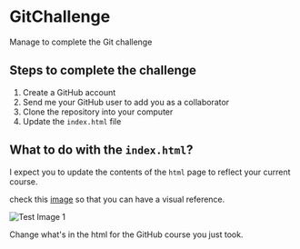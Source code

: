 # GitChallenge
Manage to complete the Git challenge

## Steps to complete the challenge
1. Create a GitHub account
2. Send me your GitHub user to add you as a collaborator
3. Clone the repository into your computer
4. Update the `index.html` file 

## What to do with the `index.html`?
I expect you to update the contents of the `html` page to reflect your current course.

check this [image](https://i.ibb.co/kSWV1Vy/Screen-Shot-2020-09-02-at-2-13-35-PM.png) so that you can have a visual reference.

![Test Image 1](https://i.ibb.co/kSWV1Vy/Screen-Shot-2020-09-02-at-2-13-35-PM.png)

Change what's in the html for the GitHub course you just took.
